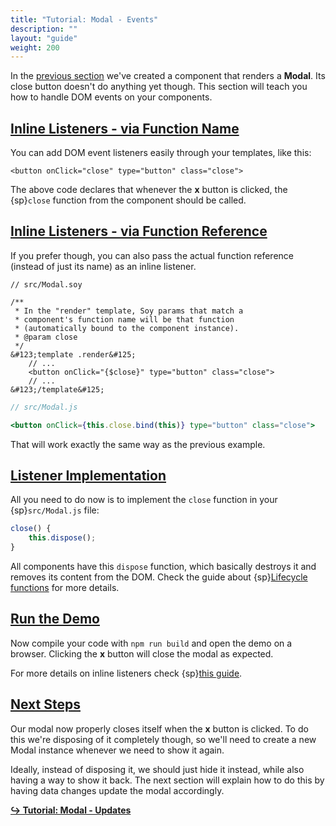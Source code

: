 ```yaml
---
title: "Tutorial: Modal - Events"
description: ""
layout: "guide"
weight: 200
---
```


<article>

In the [previous section](/docs/getting-started/modal.html) we've created a
component that renders a **Modal**. Its close button doesn't do anything yet
though. This section will teach you how to handle DOM events on your components.

</article>

<article id="inline_listeners_via_function_name">

## [Inline Listeners - via Function Name](#inline_listeners_via_function_name)

You can add DOM event listeners easily through your templates, like this:

```text/html
<button onClick="close" type="button" class="close">
```

The above code declares that whenever the **x** button is clicked, the
{sp}`close` function from the component should be called.

</article>

<article id="inline_listeners_via_function_reference">

## [Inline Listeners - via Function Reference](#inline_listeners_via_function_reference)

If you prefer though, you can also pass the actual function reference (instead
of just its name) as an inline listener.

```soy
// src/Modal.soy

/**
 * In the "render" template, Soy params that match a
 * component's function name will be that function
 * (automatically bound to the component instance).
 * @param close
 */
&#123;template .render&#125;
    // ...
    <button onClick="{$close}" type="button" class="close">
    // ...
&#123;/template&#125;
```
```jsx
// src/Modal.js

<button onClick={this.close.bind(this)} type="button" class="close">
```

That will work exactly the same way as the previous example.

</article>

<article id="listener_implementation">

## [Listener Implementation](#listener_implementation)

All you need to do now is to implement the `close` function in your
{sp}`src/Modal.js` file:

```javascript
close() {
    this.dispose();
}
```

All components have this `dispose` function, which basically destroys it and
removes its content from the DOM. Check the guide about
{sp}[Lifecycle functions](/docs/guides/component-lifecycle.html) for more
details.

</article>

<article id="run_the_demo">

## [Run the Demo](#run_the_demo)

Now compile your code with `npm run build` and open the demo on a browser.
Clicking the **x** button will close the modal as expected.

For more details on inline listeners check
{sp}[this guide](/docs/guides/inline-events.html).

</article>

<article id="next_steps">

## [Next Steps](#next_steps)

Our modal now properly closes itself when the **x** button is clicked.
To do this we're disposing of it completely though, so we'll need to create a
new Modal instance whenever we need to show it again.

Ideally, instead of disposing it, we should just hide it instead, while also
having a way to show it back. The next section will explain how to do this by
having data changes update the modal accordingly.

**[↪ Tutorial: Modal - Updates](/docs/getting-started/modal_updates.html)**

</article>